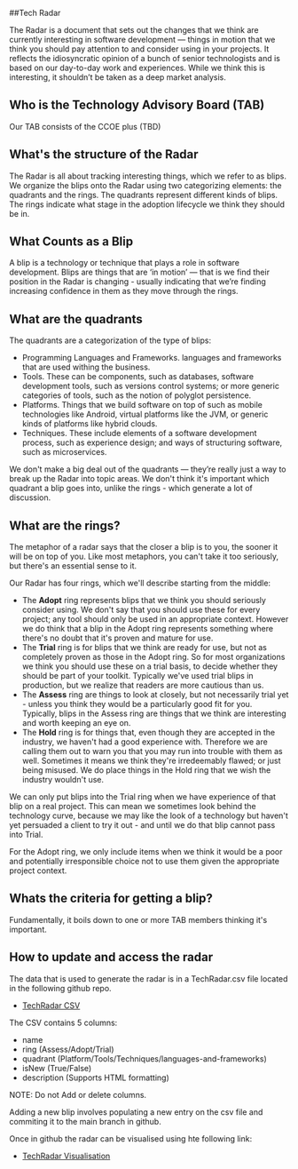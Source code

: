 ##Tech Radar

The Radar is a document that sets out the changes that we think are currently interesting in software development — things in motion that we think you should pay attention to and consider using in your projects. It reflects the idiosyncratic opinion of a bunch of senior technologists and is based on our day-to-day work and experiences. While we think this is interesting, it shouldn’t be taken as a deep market analysis.

## Who is the Technology Advisory Board (TAB)

Our TAB consists of the CCOE plus (TBD)

## What's the structure of the Radar

The Radar is all about tracking interesting things, which we refer to as blips. We organize the blips onto the Radar using two categorizing elements: the quadrants and the rings. The quadrants represent different kinds of blips. The rings indicate what stage in the adoption lifecycle we think they should be in.

## What Counts as a Blip

A blip is a technology or technique that plays a role in software development. Blips are things that are ‘in motion’ — that is we find their position in the Radar is changing - usually indicating that we’re finding increasing confidence in them as they move through the rings.

## What are the quadrants

The quadrants are a categorization of the type of blips:

* Programming Languages and Frameworks. languages and frameworks that are used withing the business.
* Tools. These can be components, such as databases, software development tools, such as versions control systems; or more generic categories of tools, such as the notion of polyglot persistence.
* Platforms. Things that we build software on top of such as mobile technologies like Android, virtual platforms like the JVM, or generic kinds of platforms like hybrid clouds.
* Techniques. These include elements of a software development process, such as experience design; and ways of structuring software, such as microservices.
 

We don't make a big deal out of the quadrants — they’re really just a way to break up the Radar into topic areas. We don't think it's important which quadrant a blip goes into, unlike the rings - which generate a lot of discussion.

## What are the rings?

The metaphor of a radar says that the closer a blip is to you, the sooner it will be on top of you. Like most metaphors, you can't take it too seriously, but there's an essential sense to it.

Our Radar has four rings, which we'll describe starting from the middle:

* The <b>Adopt</b> ring represents blips that we think you should seriously consider using. We don't say that you should use these for every project; any tool should only be used in an appropriate context. However we do think that a blip in the Adopt ring represents something where there's no doubt that it's proven and mature for use.
* The <b>Trial</b> ring is for blips that we think are ready for use, but not as completely proven as those in the Adopt ring. So for most organizations we think you should use these on a trial basis, to decide whether they should be part of your toolkit. Typically we've used trial blips in production, but we realize that readers are more cautious than us.
* The <b>Assess</b> ring are things to look at closely, but not necessarily trial yet - unless you think they would be a particularly good fit for you. Typically, blips in the Assess ring are things that we think are interesting and worth keeping an eye on.
* The <b>Hold</b> ring is for things that, even though they are accepted in the industry, we haven't had a good experience with. Therefore we are calling them out to warn you that you may run into trouble with them as well. Sometimes it means we think they're irredeemably flawed; or just being misused. We do place things in the Hold ring that we wish the industry wouldn't use.

We can only put blips into the Trial ring when we have experience of that blip on a real project. This can mean we sometimes look behind the technology curve, because we may like the look of a technology but haven't yet persuaded a client to try it out - and until we do that blip cannot pass into Trial.

For the Adopt ring, we only include items when we think it would be a poor and potentially irresponsible choice not to use them given the appropriate project context.

## Whats the criteria for getting a blip?

Fundamentally, it boils down to one or more TAB members thinking it's important. 

## How to update and access the radar

The data that is used to generate the radar is in a TechRadar.csv file located in the following github repo.

* [TechRadar CSV](https://github.com/BLGEngineering/tech-radar)

The CSV contains 5 columns:
* name
* ring     (Assess/Adopt/Trial)  
* quadrant (Platform/Tools/Techniques/languages-and-frameworks)
* isNew    (True/False)
* description (Supports HTML formatting)

NOTE: Do not Add or delete columns.

Adding a new blip involves populating a new entry on the csv file and commiting it to the main branch in github.

Once in github the radar can be visualised using hte following link:

* [TechRadar Visualisation](https://radar.thoughtworks.com/?sheetId=https%3A%2F%2Fraw.githubusercontent.com%2FBLGEngineering%2Ftech-radar%2Fmain%2FTechRadar.csv)



